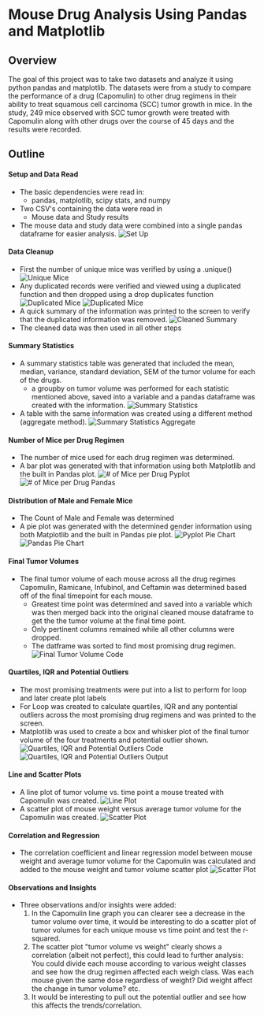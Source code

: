 # Mouse Drug Analysis Using Pandas and Matplotlib

## Overview

The goal of this project was to take two datasets and analyze it using python pandas  and matplotlib. The datasets were from a study to compare the performance of a drug (Capomulin) to other drug regimens in their ability to treat squamous cell carcinoma (SCC) tumor growth in mice. In the study, 249 mice observed with SCC tumor growth were treated with Capomulin along with other drugs over the course of 45 days and the results were recorded.

## Outline

#### Setup and Data Read

* The basic dependencies were read in:
  * pandas, matplotlib, scipy stats, and numpy
* Two CSV's containing the data were read in
  * Mouse data and Study results
* The mouse data and study data were combined into a single pandas dataframe for easier analysis.
![Set Up](https://github.com/chrischristensen21/Mouse-Drug-Analysis-Using-Pandas-and-Matplotlib/blob/main/Screen%20Shots/Set%20Up%20.png)

#### Data Cleanup

* First the number of unique mice was verified by using a .unique()
![Unique Mice](https://github.com/chrischristensen21/Mouse-Drug-Analysis-Using-Pandas-and-Matplotlib/blob/main/Screen%20Shots/Unique%20Mice.png)
* Any duplicated records were verified and viewed using a duplicated function and then dropped using a drop duplicates function
![Duplicated Mice](https://github.com/chrischristensen21/Mouse-Drug-Analysis-Using-Pandas-and-Matplotlib/blob/main/Screen%20Shots/Duplicated%20Mice%20Records.png)
![Duplicated Mice](https://github.com/chrischristensen21/Mouse-Drug-Analysis-Using-Pandas-and-Matplotlib/blob/main/Screen%20Shots/Drop%20Duplicates.png)
* A quick summary of the information was printed to the screen to verify that the duplicated information was removed.
![Cleaned Summary](https://github.com/chrischristensen21/Mouse-Drug-Analysis-Using-Pandas-and-Matplotlib/blob/main/Screen%20Shots/Cleaned%20Data%20Summary%20Info.png)
* The cleaned data was then used in all other steps

#### Summary Statistics

* A summary statistics table was generated that included the mean, median, variance, standard deviation, SEM of the tumor volume for each of the drugs.
  * a groupby on tumor volume was performed for each statistic mentioned above, saved into a variable and a pandas dataframe was created with the information.
![Summary Statistics](https://github.com/chrischristensen21/Mouse-Drug-Analysis-Using-Pandas-and-Matplotlib/blob/main/Screen%20Shots/Summary%20Statistics.png) 
* A table with the same information was created using a different method (aggregate method).
![Summary Statistics Aggregate](https://github.com/chrischristensen21/Mouse-Drug-Analysis-Using-Pandas-and-Matplotlib/blob/main/Screen%20Shots/Aggregate%20Method%20Summary%20Statistics.png)

#### Number of Mice per Drug Regimen

* The number of mice used for each drug regimen was determined.
* A bar plot was generated with that information using both Matplotlib and the built in Pandas plot.
![# of Mice per Drug Pyplot](https://github.com/chrischristensen21/Mouse-Drug-Analysis-Using-Pandas-and-Matplotlib/blob/main/Screen%20Shots/%23%20Mice%20Per%20Drug%20Pyplot%20Bar%20Chart.png)
![# of Mice per Drug Pandas](https://github.com/chrischristensen21/Mouse-Drug-Analysis-Using-Pandas-and-Matplotlib/blob/main/Screen%20Shots/%23%20Mice%20Per%20Drug%20Pandas%20Bar%20Chart.png)

#### Distribution of Male and Female Mice

* The Count of Male and Female was determined
* A pie plot was generated with the determined gender information using both Matplotlib and the built in Pandas pie plot.
![Pyplot Pie Chart](https://github.com/chrischristensen21/Mouse-Drug-Analysis-Using-Pandas-and-Matplotlib/blob/main/Screen%20Shots/Distribution%20of%20Male%20and%20Female%20Mice%20Pyplot.png)
![Pandas Pie Chart](https://github.com/chrischristensen21/Mouse-Drug-Analysis-Using-Pandas-and-Matplotlib/blob/main/Screen%20Shots/Distribution%20of%20Male%20and%20Female%20Mice%20Pandas.png)

#### Final Tumor Volumes

* The final tumor volume of each mouse across all the drug regimes  Capomulin, Ramicane, Infubinol, and Ceftamin was determined based off of the final timepoint for each mouse. 
  * Greatest time point was determined and saved into a variable which was then merged back into the original cleaned mouse dataframe to get the the tumor volume at the final time point.
  * Only pertinent columns remained while all other columns were dropped.
  * The datframe was sorted to find most promising drug regimen.
![Final Tumor Volume Code](https://github.com/chrischristensen21/Mouse-Drug-Analysis-Using-Pandas-and-Matplotlib/blob/main/Screen%20Shots/Final%20Tumor%20Volumes%20per%20Drug%20Regimen%20Code.png)

#### Quartiles, IQR and Potential Outliers

* The most promising treatments were put into a list to perform for loop and later create plot labels
* For Loop was created to calculate quartiles, IQR and any pontential outliers across the most promising drug regimens and was printed to the screen.
* Matplotlib was used to create a box and whisker plot of the final tumor volume of the four treatments and potential outlier shown.
![Quartiles, IQR and Potential Outliers Code](https://github.com/chrischristensen21/Mouse-Drug-Analysis-Using-Pandas-and-Matplotlib/blob/main/Screen%20Shots/Quartiles%2C%20IQR%20and%20Potential%20Outliers%20Code.png)
![Quartiles, IQR and Potential Outliers Output](https://github.com/chrischristensen21/Mouse-Drug-Analysis-Using-Pandas-and-Matplotlib/blob/main/Screen%20Shots/Quartiles%2C%20IQR%20and%20Potential%20Outliers%20Output.png)

#### Line and Scatter Plots

*  A line plot of tumor volume vs. time point a mouse treated with Capomulin was created.
![Line Plot](https://github.com/chrischristensen21/Mouse-Drug-Analysis-Using-Pandas-and-Matplotlib/blob/main/Screen%20Shots/Line%20Plot.png)
* A scatter plot of mouse weight versus average tumor volume for the Capomulin was created.
![Scatter Plot](https://github.com/chrischristensen21/Mouse-Drug-Analysis-Using-Pandas-and-Matplotlib/blob/main/Screen%20Shots/Scatterplot.png)

#### Correlation and Regression

* The correlation coefficient and linear regression model between mouse weight and average tumor volume for the Capomulin was calculated and added to the mouse weight and tumor volume scatter plot
![Scatter Plot](https://github.com/chrischristensen21/Mouse-Drug-Analysis-Using-Pandas-and-Matplotlib/blob/main/Screen%20Shots/Correlation%20and%20Regression.png)

#### Observations and Insights

- Three observations and/or insights were added:
  1. In the Capomulin line graph you can clearer see a decrease in the tumor volume over time, it would be interesting to do a scatter plot of tumor volumes for each unique mouse vs time point and test the r-squared.
  2. The scatter plot "tumor volume vs weight" clearly shows a correlation (albeit not perfect), this could lead to further analysis: You could divide each mouse according to various weight classes and see how the drug regimen affected each weigh class. Was each mouse given the same dose regardless of weight? Did weight affect the change in tumor volume? etc.
  3. It would be interesting to pull out the potential outlier and see how this affects the trends/correlation.
